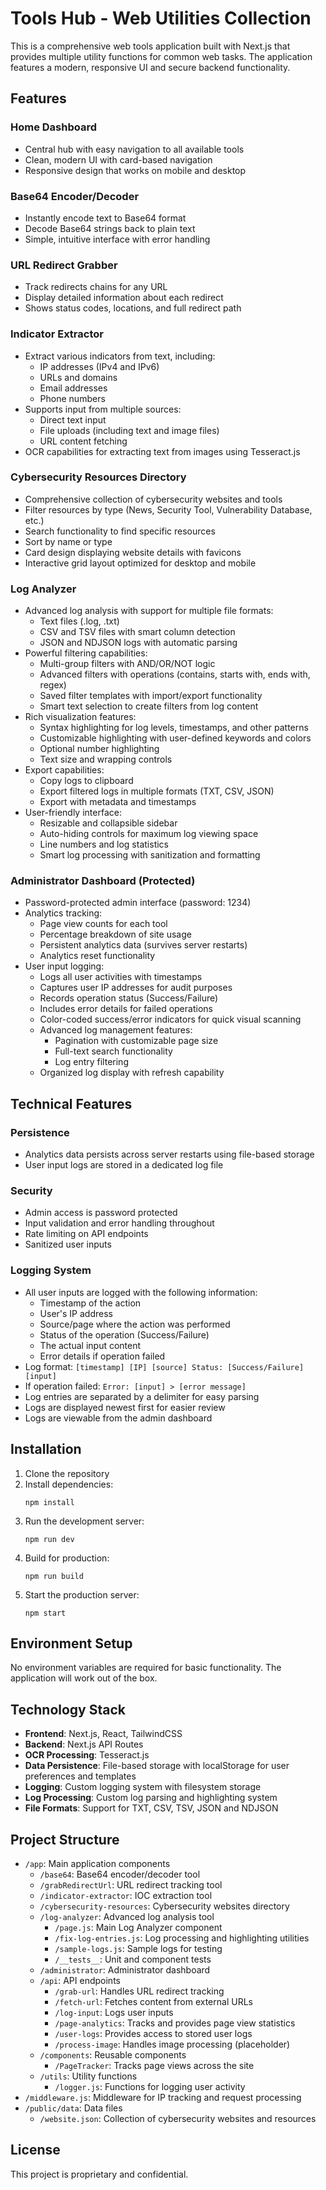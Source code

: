 # Tools Hub - Web Utilities Collection

This is a comprehensive web tools application built with Next.js that provides multiple utility functions for common web tasks. The application features a modern, responsive UI and secure backend functionality.

## Features

### Home Dashboard
- Central hub with easy navigation to all available tools
- Clean, modern UI with card-based navigation
- Responsive design that works on mobile and desktop

### Base64 Encoder/Decoder
- Instantly encode text to Base64 format
- Decode Base64 strings back to plain text
- Simple, intuitive interface with error handling

### URL Redirect Grabber
- Track redirects chains for any URL
- Display detailed information about each redirect
- Shows status codes, locations, and full redirect path

### Indicator Extractor
- Extract various indicators from text, including:
  - IP addresses (IPv4 and IPv6)
  - URLs and domains
  - Email addresses
  - Phone numbers
- Supports input from multiple sources:
  - Direct text input
  - File uploads (including text and image files)
  - URL content fetching
- OCR capabilities for extracting text from images using Tesseract.js

### Cybersecurity Resources Directory
- Comprehensive collection of cybersecurity websites and tools
- Filter resources by type (News, Security Tool, Vulnerability Database, etc.)
- Search functionality to find specific resources
- Sort by name or type
- Card design displaying website details with favicons
- Interactive grid layout optimized for desktop and mobile

### Log Analyzer
- Advanced log analysis with support for multiple file formats:
  - Text files (.log, .txt)
  - CSV and TSV files with smart column detection
  - JSON and NDJSON logs with automatic parsing
- Powerful filtering capabilities:
  - Multi-group filters with AND/OR/NOT logic
  - Advanced filters with operations (contains, starts with, ends with, regex)
  - Saved filter templates with import/export functionality
  - Smart text selection to create filters from log content
- Rich visualization features:
  - Syntax highlighting for log levels, timestamps, and other patterns
  - Customizable highlighting with user-defined keywords and colors
  - Optional number highlighting
  - Text size and wrapping controls
- Export capabilities:
  - Copy logs to clipboard
  - Export filtered logs in multiple formats (TXT, CSV, JSON)
  - Export with metadata and timestamps
- User-friendly interface:
  - Resizable and collapsible sidebar
  - Auto-hiding controls for maximum log viewing space
  - Line numbers and log statistics
  - Smart log processing with sanitization and formatting

### Administrator Dashboard (Protected)
- Password-protected admin interface (password: 1234)
- Analytics tracking:
  - Page view counts for each tool
  - Percentage breakdown of site usage
  - Persistent analytics data (survives server restarts)
  - Analytics reset functionality
- User input logging:
  - Logs all user activities with timestamps
  - Captures user IP addresses for audit purposes
  - Records operation status (Success/Failure)
  - Includes error details for failed operations
  - Color-coded success/error indicators for quick visual scanning
  - Advanced log management features:
    - Pagination with customizable page size
    - Full-text search functionality
    - Log entry filtering
  - Organized log display with refresh capability

## Technical Features

### Persistence
- Analytics data persists across server restarts using file-based storage
- User input logs are stored in a dedicated log file

### Security
- Admin access is password protected
- Input validation and error handling throughout
- Rate limiting on API endpoints
- Sanitized user inputs

### Logging System
- All user inputs are logged with the following information:
  - Timestamp of the action
  - User's IP address
  - Source/page where the action was performed
  - Status of the operation (Success/Failure)
  - The actual input content
  - Error details if operation failed
- Log format: `[timestamp] [IP] [source] Status: [Success/Failure] [input]`
- If operation failed: `Error: [input] > [error message]`
- Log entries are separated by a delimiter for easy parsing
- Logs are displayed newest first for easier review
- Logs are viewable from the admin dashboard

## Installation

1. Clone the repository
2. Install dependencies:
   ```
   npm install
   ```
3. Run the development server:
   ```
   npm run dev
   ```
4. Build for production:
   ```
   npm run build
   ```
5. Start the production server:
   ```
   npm start
   ```

## Environment Setup

No environment variables are required for basic functionality. The application will work out of the box.

## Technology Stack

- **Frontend**: Next.js, React, TailwindCSS
- **Backend**: Next.js API Routes
- **OCR Processing**: Tesseract.js
- **Data Persistence**: File-based storage with localStorage for user preferences and templates
- **Logging**: Custom logging system with filesystem storage
- **Log Processing**: Custom log parsing and highlighting system
- **File Formats**: Support for TXT, CSV, TSV, JSON and NDJSON

## Project Structure

- `/app`: Main application components
  - `/base64`: Base64 encoder/decoder tool
  - `/grabRedirectUrl`: URL redirect tracking tool
  - `/indicator-extractor`: IOC extraction tool
  - `/cybersecurity-resources`: Cybersecurity websites directory
  - `/log-analyzer`: Advanced log analysis tool
    - `/page.js`: Main Log Analyzer component
    - `/fix-log-entries.js`: Log processing and highlighting utilities
    - `/sample-logs.js`: Sample logs for testing
    - `/__tests__`: Unit and component tests
  - `/administrator`: Administrator dashboard
  - `/api`: API endpoints
    - `/grab-url`: Handles URL redirect tracking
    - `/fetch-url`: Fetches content from external URLs
    - `/log-input`: Logs user inputs
    - `/page-analytics`: Tracks and provides page view statistics
    - `/user-logs`: Provides access to stored user logs
    - `/process-image`: Handles image processing (placeholder)
  - `/components`: Reusable components
    - `/PageTracker`: Tracks page views across the site
  - `/utils`: Utility functions
    - `/logger.js`: Functions for logging user activity
- `/middleware.js`: Middleware for IP tracking and request processing
- `/public/data`: Data files
  - `/website.json`: Collection of cybersecurity websites and resources

## License

This project is proprietary and confidential.
